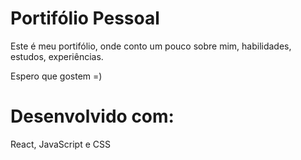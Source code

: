# Portifólio Pessoal

Este é meu portifólio, onde conto um pouco sobre mim, habilidades, estudos, experiências.

Espero que gostem =)

# Desenvolvido com:
React, JavaScript e CSS